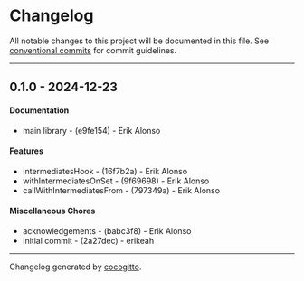 # Changelog
All notable changes to this project will be documented in this file. See [conventional commits](https://www.conventionalcommits.org/) for commit guidelines.

- - -
## 0.1.0 - 2024-12-23
#### Documentation
- main library - (e9fe154) - Erik Alonso
#### Features
- intermediatesHook - (16f7b2a) - Erik Alonso
- withIntermediatesOnSet - (9f69698) - Erik Alonso
- callWithIntermediatesFrom - (797349a) - Erik Alonso
#### Miscellaneous Chores
- acknowledgements - (babc3f8) - Erik Alonso
- initial commit - (2a27dec) - erikeah

- - -

Changelog generated by [cocogitto](https://github.com/cocogitto/cocogitto).